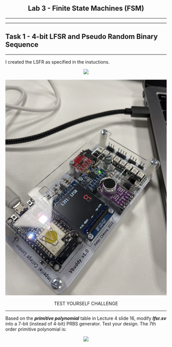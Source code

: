 <center>


## Lab 3 - Finite State Machines (FSM)

---

</center>


---
## Task 1 - 4-bit LFSR and Pseudo Random Binary Sequence
---

I created the LSFR as specified in the instuctions.

<p align="center"> <img src="images/lfsr.jpg" /> </p>

<p align="center"> <img src="images/lsfr.jpeg" /> </p>

<p align="center">TEST YOURSELF CHALLENGE </p>

___

Based on the **_primitive polynomial_** table in Lecture 4 slide 16, modify **_lfsr.sv_** into a 7-bit (instead of 4-bit) PRBS generator. Test your design.  The 7th order primitive polynomial is:

<p align="center"> <img src="images/equation.jpg" /> </p>

